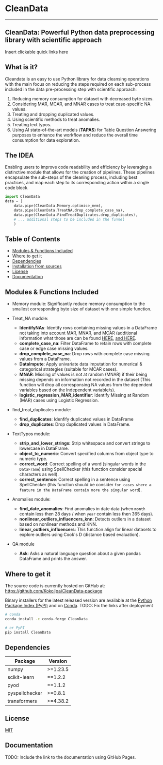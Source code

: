 # CleanData
-----------------

##  CleanData: Powerful Python data preprocessing library with scientific approach
Insert clickable quick links here 


## What is it?

Cleandata is an easy to use Python library for data cleansing operations with the main focus on reducing the steps required on each sub-process included in the data pre-processing step with scientific approach:
1. Reducing memory consumption for dataset with decreased byte sizes.
2. Considering MAR, MCAR, and MNAR cases to treat case-specific NA values.
3. Treating and dropping duplicated values.
4. Using scientific methods to treat anomalies.
5. Treating text typos.
6. Using AI state-of-the-art models (**TAPAS**) for Table Question Answering purposes to enhance the workflow and reduce the overall time consumption for data exploration.


## The IDEA
Enabling users to improve code readability and efficiency by leveraging a distinctive module that allows for the creation of pipelines. These pipelines encapsulate the sub-steps of the cleaning process, including best practices, and map each step to its corresponding action within a single code block. 
``` python
import CleanData
data = (
    data.pipe(CleanData.Memory.optimise_mem),
    data.pipe(CleanData.TreatNA.drop_complete_case_na),
    data.pipe(CleanData.FindTreatDuplicates.drop_duplicates),
    # ... additional steps to be included in the funnel 
    )
```


## Table of Contents

- [Modules & Functions Included](#modules--functions-included)
- [Where to get it](#where-to-get-it)
- [Dependencies](#dependencies)
- [Installation from sources](#installation-from-sources)
- [License](#license)
- [Documentation](#documentation)


## Modules & Functions Included
- Memory module: Significantly reduce memory consumption to the smallest corresponding byte size of dataset with one simple function. 
- Treat_NA mudole:
    - **IdentifyNAs**:  Identify rows containing missing values in a DataFrame not taking into account MAR, MNAR, and MCAR (additional information what those are can be found [HERE](https://www.kaggle.com/code/prashant111/a-reference-guide-to-feature-engineering-methods), [and HERE](https://www.bookdown.org/rwnahhas/RMPH/mi-mechanisms.html). 
    - **complete_case_na**: Filter DataFrame to retain rows with complete case or edge case missing values.
    - **drop_complete_case_na**:  Drop rows with complete case missing values from a DataFrame.
    - **DataImpute**: Apply univariate data imputation for numerical & categorical strategies (suitable for MCAR cases).
    - **MNAR**: Missing of values is not at random (MNAR) if their being missing depends on information not recorded in the dataset (This function will drop all corresponsing NA values from the dependent variables based on the Independent variable/s). 
    - **logistic_regression_MAR_identifier**: Identify Missing at Random (MAR) cases using Logistic Regression.

- find_treat_duplicates module:
    - **find_duplicates**: Idenfify duplicated values in DataFrame
    - **drop_duplicates**: Drop duplicated values in DataFrame. 

- TextTypos module:
    - **strip_and_lower_strings**: Strip whitespace and convert strings to lowercase in DataFrame.
    - **object_to_numeric**: Convert specified columns from object type to numeric type.
    - **correct_word**: Correct spelling of a word (singular words in the `DataFrame`) using SpellChecker (this function consider special characters as well).
    - **correct_sentence**: Correct spelling in a sentence using SpellChecker (this function should be consider `for cases where a feature in the DataFrame contain more the singular word`).

- Anomalies module:
    - **find_date_anomalies**: Find anomalies in date data (when `month` contain less then 28 days / when `year` contain less then 365 days).
    - **nonlinear_outliers_influencers_knn**: Detects outliers in a dataset based on nonlinear methods and KNN.
    - **linear_outliers_influencers**: This function align for linear datasets to explore outliers using Cook's D (distance based evaluation).

- QA module 
    - **Ask**: Asks a natural language question about a given pandas DataFrame and prints the answer.



## Where to get it
The source code is currently hosted on GitHub at:
https://github.com/Kokolipa/CleanData-package

Binary installers for the latest released version are available at the [Python
Package Index (PyPI)](https://pypi.org/project/pandas) and on [Conda](https://docs.conda.io/en/latest/).
TODO: Fix the links after deployment

```sh
# conda
conda install -c conda-forge CleanData
```

```sh
# or PyPI
pip install CleanData
```


## Dependencies

| Package           | Version   |
|-------------------|-----------|
| numpy             | >=1.23.5  |
| scikit-learn      | ==1.2.2   |
| pyod              | ==1.1.2   |
| pyspellchecker    | >=0.8.1   |
| transformers      | >=4.38.2  |


## License
[MIT](https://github.com/Kokolipa/CleanData-package/blob/CleanData_main/LICENSE)

## Documentation
TODO: Include the link to the documentation using GitHub Pages.
<!-- The official documentation is hosted on [GitHub Pages](). -->





